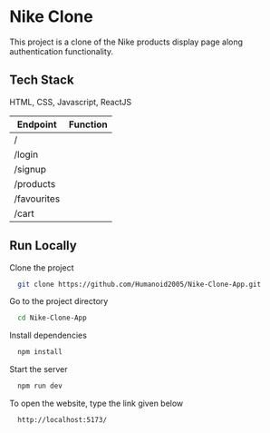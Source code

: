
# Nike Clone

This project is a clone of the Nike products display page along authentication functionality.






## Tech Stack

HTML, CSS, Javascript, ReactJS


|Endpoint |Function|
|----|----|
|/|| Homepage |
|/login||To login to  the account|
|/signup||To create account|
|/products|| Page to view all products|
|/favourites|| Page to view all favourite products|
|/cart|| Page to view all products which are added to cart|



## Run Locally

Clone the project

```bash
  git clone https://github.com/Humanoid2005/Nike-Clone-App.git
```

Go to the project directory

```bash
  cd Nike-Clone-App
```

Install dependencies

```bash
  npm install
```

Start the server

```bash
  npm run dev
```

To open the website, type the link given below

```bash
  http://localhost:5173/
```


